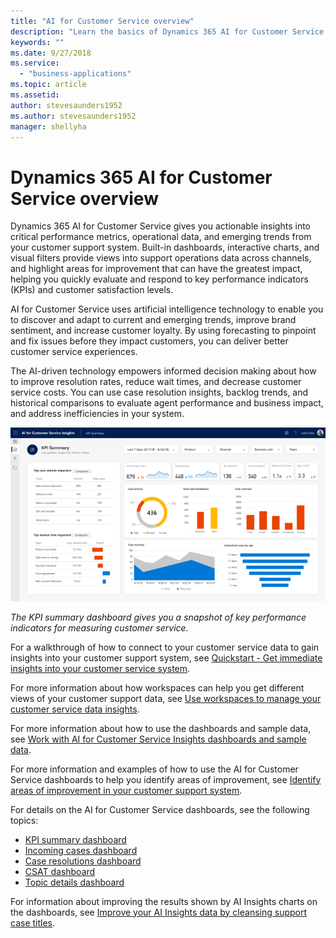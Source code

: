 ```yaml
---
title: "AI for Customer Service overview"
description: "Learn the basics of Dynamics 365 AI for Customer Service."
keywords: ""
ms.date: 9/27/2018
ms.service:
  - "business-applications"
ms.topic: article
ms.assetid: 
author: stevesaunders1952
ms.author: stevesaunders1952
manager: shellyha
---
```


# Dynamics 365 AI for Customer Service overview

Dynamics 365 AI for Customer Service gives you actionable insights into critical performance metrics, operational data, and emerging trends from your customer support system. Built-in dashboards, interactive charts, and visual filters provide views into support operations data across channels, and highlight areas for improvement that can have the greatest impact, helping you quickly evaluate and respond to key performance indicators (KPIs) and customer satisfaction levels.

AI for Customer Service uses artificial intelligence technology to enable you to discover and adapt to current and emerging trends, improve brand sentiment, and increase customer loyalty. By using forecasting to pinpoint and fix issues before they impact customers, you can deliver better customer service experiences.

The AI-driven technology empowers informed decision making about how to improve resolution rates, reduce wait times, and decrease customer service costs. You can use case resolution insights, backlog trends, and historical comparisons to evaluate agent performance and business impact, and address inefficiencies in your system.

![KPI summary dashboard](media/ai-customer-service-insights.png)

*The KPI summary dashboard gives you a snapshot of key performance indicators for measuring customer service.*

For a walkthrough of how to connect to your customer service data to gain insights into your customer support system, see [Quickstart - Get immediate insights into your customer service system](ai-csi-quickstart.md).

For more information about how workspaces can help you get different views of your customer support data, see [Use workspaces to manage your customer service data insights](ai-csi-workspaces.md).

For more information about how to use the dashboards and sample data, see [Work with AI for Customer Service Insights dashboards and sample data](ai-csi-use-dash-sample-data.md).

For more information and examples of how to use the AI for Customer Service dashboards to help you identify areas of improvement, see [Identify areas of improvement in your customer support system](ai-csi-improve-system.md).

For details on the AI for Customer Service dashboards, see the following topics:

* [KPI summary dashboard](ai-csi-dash-kpi-summary.md)
* [Incoming cases dashboard](ai-csi-dash-incoming-cases.md)
* [Case resolutions dashboard](ai-csi-dash-case-resolutions.md)
* [CSAT dashboard](ai-csi-dash-CSAT.md)
* [Topic details dashboard](ai-csi-topic-details.md)

For information about improving the results shown by AI Insights charts on the dashboards, see [Improve your AI Insights data by cleansing support case titles](ai-csi-settings.md).